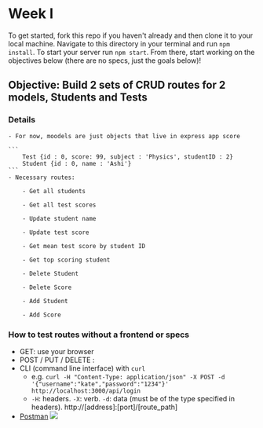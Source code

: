 # Week I

To get started, fork this repo if you haven't already and then clone it to your local machine. Navigate to this directory in your terminal and run `npm install`. To start your server run `npm start`. From there, start working on the objectives below (there are no specs, just the goals below)!

## Objective: Build 2 sets of CRUD routes for 2 models, Students and Tests

### Details

	- For now, moodels are just objects that live in express app score
	
	```
		Test {id : 0, score: 99, subject : 'Physics', studentID : 2}
    	Student {id : 0, name : 'Ashi'}
	```
	- Necessary routes: 

		- Get all students

		- Get all test scores

		- Update student name

		- Update test score 

		- Get mean test score by student ID

		- Get top scoring student

		- Delete Student

		- Delete Score

		- Add Student

		- Add Score



### How to test routes without a frontend or specs
- GET: use your browser
- POST / PUT / DELETE : 
 - CLI (command line interface) with `curl`
   - e.g. `curl -H "Content-Type: application/json" -X POST -d '{"username":"kate","password":"1234"}' http://localhost:3000/api/login`
   - `-H`: headers. `-X`: verb. `-d`: data (must be of the type specified in headers). http://[address]:[port]/[route_path]
 - [Postman](https://www.getpostman.com/)
   ![](https://www.dropbox.com/s/4fk3b90cd0i1a5y/postman_post.png?raw=true)
